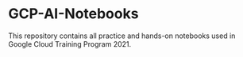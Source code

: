 # GCP-AI-Notebooks
This repository contains all practice and hands-on notebooks used in Google Cloud Training Program 2021.
